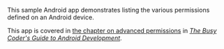 This sample Android app demonstrates
listing the various permissions defined on an Android device.

This app is covered in 
[the chapter on advanced permissions](https://commonsware.com/Android/previews/advanced-permissions)
in [*The Busy Coder's Guide to Android Development*](https://commonsware.com/Android/).

